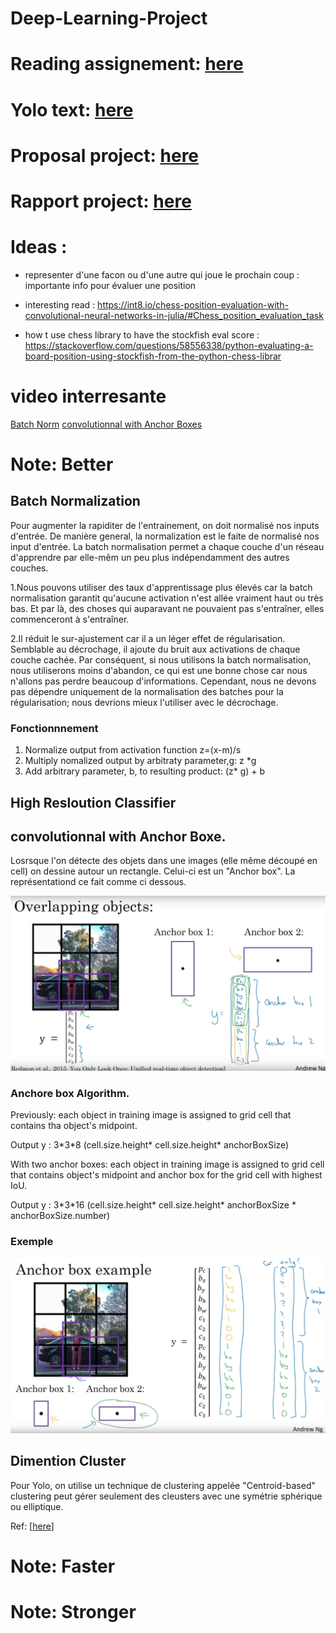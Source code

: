 # Deep-Learning-Project

# Reading assignement: [here](https://www.overleaf.com/1241231948txqpkmphvrgq)

# Yolo text: [here](https://arxiv.org/pdf/1612.08242.pdf)

# Proposal project: [here](https://fr.overleaf.com/8691937656zdttxqfydzys)

# Rapport project: [here](https://www.overleaf.com/6328664843mtvcjzzmryzz)


# Ideas : 
- representer d'une facon ou d'une autre qui joue le prochain coup : importante info pour évaluer une position
- interesting read : https://int8.io/chess-position-evaluation-with-convolutional-neural-networks-in-julia/#Chess_position_evaluation_task

- how t use chess library to have the stockfish eval score : https://stackoverflow.com/questions/58556338/python-evaluating-a-board-position-using-stockfish-from-the-python-chess-librar

# video interresante 
 [Batch Norm](https://www.youtube.com/watch?v=em6dfRxYkYU)
 [convolutionnal with Anchor Boxes](https://www.youtube.com/watch?v=RTlwl2bv0Tg) 
 
# Note: Better

## Batch Normalization
Pour augmenter la rapiditer de l'entrainement, on doit normalisé nos inputs d'entrée. De manière general, la normalization est le faite de normalisé nos input d'entrée.
La batch normalisation permet a chaque couche d'un réseau d'apprendre par elle-mêm un peu plus indépendamment des autres couches.


   1.Nous pouvons utiliser des taux d'apprentissage plus élevés car la batch normalisation garantit qu'aucune activation   n'est allée vraiment haut ou très bas. Et par là, des choses qui auparavant ne pouvaient pas s'entraîner, elles commenceront à s'entraîner.

   2.Il réduit le sur-ajustement car il a un léger effet de régularisation. Semblable au décrochage, il ajoute du bruit aux activations de chaque couche cachée. Par conséquent, si nous utilisons la batch normalisation, nous utiliserons moins d'abandon, ce qui est une bonne chose car nous n'allons pas perdre beaucoup d'informations. Cependant, nous ne devons pas dépendre uniquement de la normalisation des batches pour la régularisation; nous devrions mieux l'utiliser avec le décrochage.

### Fonctionnnement
   1. Normalize output from activation function z=(x-m)/s
   2. Multiply nomalized output by arbitraty parameter,g: z \*g
   3. Add arbitrary parameter, b, to resulting product: (z\* g) + b


## High Resloution Classifier

## convolutionnal with Anchor Boxe.
 
 Losrsque l'on détecte des objets dans une images (elle même découpé en cell) on dessine autour un rectangle. Celui-ci est un "Anchor box". La représentationd ce fait comme ci dessous. 
 
 ![Image description](Image/AnchorBoxes.png)
 
### Anchore box Algorithm. 
 
 Previously: each object in training image is assigned to grid cell that contains tha object's midpoint. 
 
 Output y : 3\*3\*8  (cell.size.height* cell.size.height* anchorBoxSize)
 
 With two anchor boxes: each object in training image is assigned to grid cell that contains object's midpoint and anchor box for the grid cell with highest IoU. 
 
 Output y : 3\*3\*16  (cell.size.height* cell.size.height* anchorBoxSize * anchorBoxSize.number)
 
 ### Exemple
 
 ![Image description](Image/AnchorBoxes_Example.png)
 
 
 ## Dimention Cluster
 Pour Yolo, on utilise un technique de clustering appelée "Centroid-based" clustering peut gérer seulement des cleusters avec une symétrie sphérique ou elliptique.


Ref: [[here](https://towardsdatascience.com/how-to-cluster-in-high-dimensions-4ef693bacc6)]
 
 
 # Note: Faster
 # Note: Stronger

 
 
 
